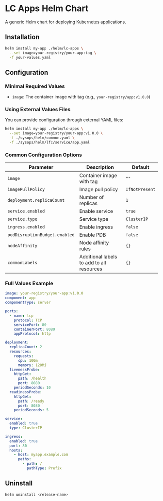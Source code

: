 # LC Apps Helm Chart

A generic Helm chart for deploying Kubernetes applications.

## Installation

```bash
helm install my-app ./helm/lc-apps \
  --set image=your-registry/your-app:tag \
  -f your-values.yaml
```

## Configuration

### Minimal Required Values

- `image`: The container image with tag (e.g., `your-registry/app:v1.0.0`)

### Using External Values Files

You can provide configuration through external YAML files:

```bash
helm install my-app ./helm/lc-apps \
  --set image=your-registry/your-app:v1.0.0 \
  -f ./sysops/helm/common.yaml \
  -f ./sysops/helm/lfc/service/app.yaml
```

### Common Configuration Options

| Parameter | Description | Default |
|-----------|-------------|---------|
| `image` | Container image with tag | `""` |
| `imagePullPolicy` | Image pull policy | `IfNotPresent` |
| `deployment.replicaCount` | Number of replicas | `1` |
| `service.enabled` | Enable service | `true` |
| `service.type` | Service type | `ClusterIP` |
| `ingress.enabled` | Enable ingress | `false` |
| `podDisruptionBudget.enabled` | Enable PDB | `false` |
| `nodeAffinity` | Node affinity rules | `{}` |
| `commonLabels` | Additional labels to add to all resources | `{}` |

### Full Values Example

```yaml
image: your-registry/your-app:v1.0.0
component: app
componentType: server

ports:
  - name: tcp
    protocol: TCP
    servicePort: 80
    containerPort: 8080
    appProtocol: http

deployment:
  replicaCount: 2
  resources:
    requests:
      cpu: 100m
      memory: 128Mi
  livenessProbe:
    httpGet:
      path: /health
      port: 8080
    periodSeconds: 10
  readinessProbe:
    httpGet:
      path: /ready
      port: 8080
    periodSeconds: 5

service:
  enabled: true
  type: ClusterIP

ingress:
  enabled: true
  port: 80
  hosts:
    - host: myapp.example.com
      paths:
        - path: /
          pathType: Prefix
```

## Uninstall

```bash
helm uninstall <release-name>
``` 